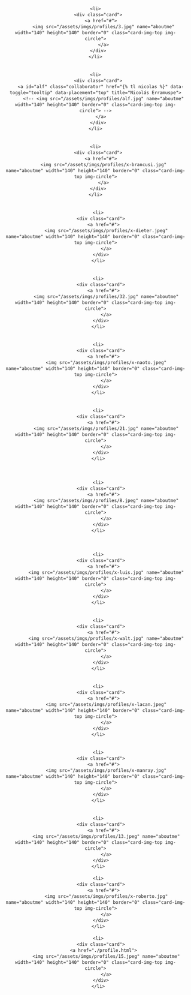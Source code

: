<center>
  <ul id="equipo-cards">

    <li>
      <div class="card">
        <a href="#">
          <img src="/assets/imgs/profiles/3.jpg" name="aboutme" width="140" height="140" border="0" class="card-img-top img-circle">
          </a>
      </div>
    </li>


    <li>
      <div class="card">
        <a id="alf" class="collaborator" href="{% tl nicolas %}" data-toggle="tooltip" data-placement="top" title="Nicolás Erramuspe">
          <!-- <img src="/assets/imgs/profiles/alf.jpg" name="aboutme" width="140" height="140" border="0" class="card-img-top img-circle"> -->
        </a>
      </div>
    </li>


    <li>
      <div class="card">
        <a href="#">
          <img src="/assets/imgs/profiles/x-brancusi.jpg" name="aboutme" width="140" height="140" border="0" class="card-img-top img-circle">
          </a>
      </div>
    </li>


      <li>
        <div class="card">
          <a href="#">
            <img src="/assets/imgs/profiles/x-dieter.jpeg" name="aboutme" width="140" height="140" border="0" class="card-img-top img-circle">
            </a>
        </div>
      </li>


      <li>
        <div class="card">
          <a href="#">
            <img src="/assets/imgs/profiles/32.jpg" name="aboutme" width="140" height="140" border="0" class="card-img-top img-circle">
            </a>
        </div>
      </li>


      <li>
        <div class="card">
          <a href="#">
            <img src="/assets/imgs/profiles/x-naoto.jpeg" name="aboutme" width="140" height="140" border="0" class="card-img-top img-circle">
            </a>
        </div>
      </li>


      <li>
        <div class="card">
          <a href="#">
            <img src="/assets/imgs/profiles/21.jpg" name="aboutme" width="140" height="140" border="0" class="card-img-top img-circle">
            </a>
        </div>
      </li>



      <li>
        <div class="card">
          <a href="#">
            <img src="/assets/imgs/profiles/8.jpeg" name="aboutme" width="140" height="140" border="0" class="card-img-top img-circle">
            </a>
        </div>
      </li>



      <li>
        <div class="card">
          <a href="#">
            <img src="/assets/imgs/profiles/x-luis.jpg" name="aboutme" width="140" height="140" border="0" class="card-img-top img-circle">
            </a>
        </div>
      </li>


      <li>
        <div class="card">
          <a href="#">
            <img src="/assets/imgs/profiles/x-walt.jpg" name="aboutme" width="140" height="140" border="0" class="card-img-top img-circle">
            </a>
        </div>
      </li>


      <li>
        <div class="card">
          <a href="#">
            <img src="/assets/imgs/profiles/x-lacan.jpeg" name="aboutme" width="140" height="140" border="0" class="card-img-top img-circle">
            </a>
        </div>
      </li>


      <li>
        <div class="card">
          <a href="#">
            <img src="/assets/imgs/profiles/x-manray.jpg" name="aboutme" width="140" height="140" border="0" class="card-img-top img-circle">
            </a>
        </div>
      </li>


      <li>
        <div class="card">
          <a href="#">
            <img src="/assets/imgs/profiles/13.jpeg" name="aboutme" width="140" height="140" border="0" class="card-img-top img-circle">
            </a>
        </div>
      </li>

      <li>
        <div class="card">
          <a href="#">
            <img src="/assets/imgs/profiles/x-roberto.jpg" name="aboutme" width="140" height="140" border="0" class="card-img-top img-circle">
            </a>
        </div>
      </li>

      <li>
        <div class="card">
          <a href="./profile.html">
            <img src="/assets/imgs/profiles/15.jpeg" name="aboutme" width="140" height="140" border="0" class="card-img-top img-circle">
            </a>
        </div>
      </li>






  </ul>
</center>
